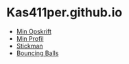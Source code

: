 # Kas411per.github.io

- [Min Opskrift](Opskrifter.html)
- [Min Profil](Profil.html)
- [Stickman](Stickman/index.html)
- [Bouncing Balls](Balls/index.html)
